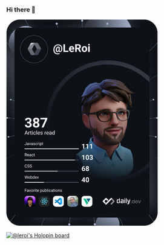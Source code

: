 ### Hi there 👋
<!-- ![Profile View Counter](https://komarev.com/ghpvc/?username=Le-Roi777) -->

<a href="https://app.daily.dev/LeRoi"><img src="https://github.com/Le-Roi777/Le-Roi777/blob/main/devcard.svg" width="400" alt="Le-Roi's Dev Card"/></a>

[![@leroi's Holopin board](https://holopin.me/leroi)](https://holopin.io/@leroi)

<!--
**Le-Roi777/Le-Roi777** is a ✨ _special_ ✨ repository because its `README.md` (this file) appears on your GitHub profile.

Here are some ideas to get you started:

- 🔭 I’m currently working on ...
- 🌱 I’m currently learning ...
- 👯 I’m looking to collaborate on ...
- 🤔 I’m looking for help with ...
- 💬 Ask me about ...
- 📫 How to reach me: ...
- 😄 Pronouns: ...
- ⚡ Fun fact: ...
-->
